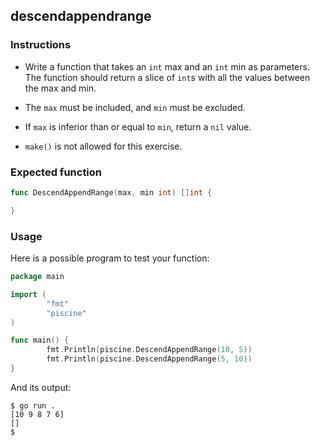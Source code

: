 ## descendappendrange

### Instructions

- Write a function that takes an `int` max and an `int` min as parameters. The function should return a slice of `int`s with all the values between the max and min.

- The `max` must be included, and `min` must be excluded.

- If `max` is inferior than or equal to `min`, return a `nil` value.

- `make()` is not allowed for this exercise.

### Expected function

```go
func DescendAppendRange(max, min int) []int {

}
```

### Usage

Here is a possible program to test your function:

```go
package main

import (
        "fmt"
        "piscine"
)

func main() {
        fmt.Println(piscine.DescendAppendRange(10, 5))
        fmt.Println(piscine.DescendAppendRange(5, 10))
}
```

And its output:

```console
$ go run .
[10 9 8 7 6]
[]
$
```
